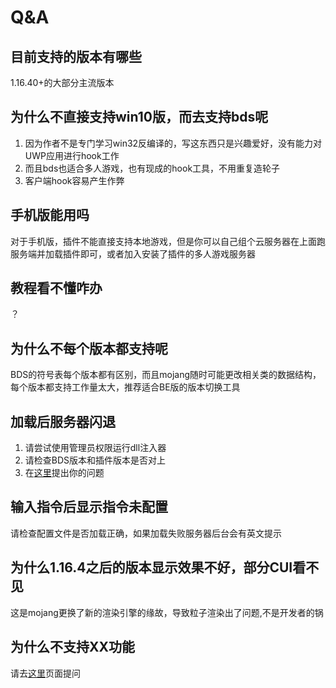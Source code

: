 # Q&A

## 目前支持的版本有哪些
1.16.40+的大部分主流版本
## 为什么不直接支持win10版，而去支持bds呢
1. 因为作者不是专门学习win32反编译的，写这东西只是兴趣爱好，没有能力对UWP应用进行hook工作
2. 而且bds也适合多人游戏，也有现成的hook工具，不用重复造轮子
3. 客户端hook容易产生作弊

## 手机版能用吗
对于手机版，插件不能直接支持本地游戏，但是你可以自己组个云服务器在上面跑服务端并加载插件即可，或者加入安装了插件的多人游戏服务器
## 教程看不懂咋办
？
## 为什么不每个版本都支持呢
BDS的符号表每个版本都有区别，而且mojang随时可能更改相关类的数据结构，每个版本都支持工作量太大，推荐适合BE版的版本切换工具

## 加载后服务器闪退
1. 请尝试使用管理员权限运行dll注入器
2. 请检查BDS版本和插件版本是否对上
3. 在[这里](https://github.com/hhhxiao/TrapDoor/issues)提出你的问题
## 输入指令后显示指令未配置
请检查配置文件是否加载正确，如果加载失败服务器后台会有英文提示
## 为什么1.16.4之后的版本显示效果不好，部分CUI看不见
这是mojang更换了新的渲染引擎的缘故，导致粒子渲染出了问题,不是开发者的锅
## 为什么不支持XX功能
请去[这里](https://github.com/hhhxiao/TrapDoor/issues)页面提问



